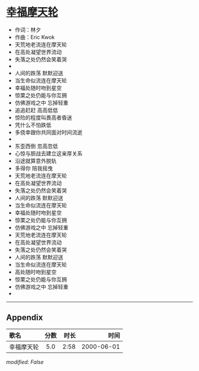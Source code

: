 # [幸福摩天轮](https://music.163.com/song?id=27506280)

* 作词：林夕
* 作曲：Eric Kwok
* 天荒地老流连在摩天轮
* 在高处凝望世界流动
* 失落之处仍然会笑着哭
* 
* 人间的跌荡 默默迎送
* 当生命似流连在摩天轮
* 幸福处随时吻到星空
* 惊栗之处仍能与你互拥
* 仿佛游戏之中 忘掉轻重
* 追追赶赶 高高低低
* 惊险的程度叫畏高者昏迷
* 凭什么不怕跌低
* 多侥幸跟你共同面对时间流逝
* 
* 东歪西倒 忽高忽低
* 心惊与胆战去建立这亲厚关系
* 沿途就算意外脱轨
* 多得你 陪我摇曳
* 天荒地老流连在摩天轮
* 在高处凝望世界流动
* 失落之处仍然会笑着哭
* 人间的跌荡 默默迎送
* 当生命似流连在摩天轮
* 幸福处随时吻到星空
* 惊栗之处仍能与你互拥
* 仿佛游戏之中 忘掉轻重
* 天荒地老流连在摩天轮
* 在高处凝望世界流动
* 失落之处仍然会笑着哭
* 人间的跌荡 默默迎送
* 当生命似流连在摩天轮
* 高处随时吻到星空
* 惊栗之处仍能与你互拥
* 仿佛游戏之中 忘掉轻重
* 


---

## Appendix

|歌名|分数|时长|时间|
|:---|:---:|---:|---:|
|幸福摩天轮|5.0|2:58|2000-06-01

*modified: False*